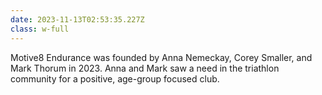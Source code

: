```yaml
---
date: 2023-11-13T02:53:35.227Z
class: w-full
---
```

Motive8 Endurance was founded by Anna Nemeckay, Corey Smaller, and Mark Thorum in 2023.  Anna and Mark saw a need in the triathlon community for a positive, age-group focused club.